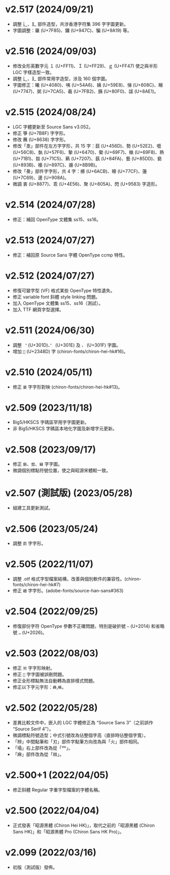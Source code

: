 v2.517 (2024/09/21)
====
- 調整 ⻍、廴 部件造型，共涉香港字符集 396 字字圖更新。
- 字圖調整：羅 (U+7F85)、鑼 (U+947C)、騙 (U+9A19) 等。

v2.516 (2024/09/03)
====
- 修改全形英數字元 １ (U+FF11)、Ｉ (U+FF29)、ｇ (U+FF47) 使之與半形 LGC 字樣造型一致。
- 調整 ⻍、廴 部件常用字造型，涉及 160 個字圖。
- 字圖修正：䂀 (U+4080)、咦 (U+54A6)、姨 (U+59E8)、悌 (U+608C)、睇 (U+7747)、粥 (U+7CA5)、羲 (U+7FB2)、胰 (U+80F0)、諡 (U+8AE1)。

v2.515 (2024/08/24)
====
- LGC 字體更新至 Source Sans v3.052。
- 修正 箏 (U+7B8F) 字字形。
- 修改 蘸 (U+8638) 字字形。
- 修改「坴」部件在左方字字形，共 15 字：䕭 (U+456D)、勢 (U+52E2)、囈 (U+56C8)、埶 (U+57F6)、摰 (U+6470)、槷 (U+69F7)、槸 (U+69F8)、熱 (U+71B1)、燅 (U+71C5)、爇 (U+7207)、蓺 (U+84FA)、藝 (U+85DD)、褻 (U+893B)、襼 (U+897C)、讛 (U+8B9B)。
- 修改「臱」部件字字形，共 4 字：櫋 (U+6ACB)、矏 (U+77CF)、籩 (U+7C69)、邊 (U+908A)。
- 微調 衷 (U+8877)、乖 (U+4E56)、聚 (U+805A)、閃 (U+9583) 字造形。

v2.514 (2024/07/28)
====
- 修正：補回 OpenType 文體集 ss15、ss16。

v2.513 (2024/07/27)
====
- 修正：補回原 Source Sans 字體 OpenType ccmp 特性。 
  
v2.512 (2024/07/27)
====
- 修復可變字型 (VF) 格式某些 OpenType 特性遺失。
- 修正 variable font 斜體 style linking 問題。
- 加入 OpenType 文體集 ss15、ss16（測試）。
- 加入 TTF 網頁字型選擇。

v2.511 (2024/06/30)
====
- 調整 `〝` (U+301D)、`〞` (U+301E) 及 `〟` (U+301F) 字圖。
- 增加 `𣒍` (U+2348D) 字 (chiron-fonts/chiron-hei-hk#16)。

v2.510 (2024/05/11) 
====
- 修正 `晏` 字字形對映 (chiron-fonts/chiron-hei-hk#13)。

v2.509 (2023/11/18) 
====
- Big5/HKSCS 字碼區罕用字字圖更新。
- 非 Big5/HKSCS 字碼區本地化字圖及新增字元更新。

v2.508 (2023/09/17) 
====
- 修正 `窮`、`竄`、`竊` 字字圖。
- 微調個別標點符號位置，使之與昭源宋體較一致。

v2.507 (測試版) (2023/05/28) 
====
- 組建工具更新測試。

v2.506 (2023/05/24)
====
- 調整 `罰` 字字形。
  
v2.505 (2022/11/07)
====
- 調整 .otf 格式字型檔案結構，改善與個別軟件的兼容性。(chiron-fonts/chiron-hei-hk#7)
- 修正 `韥` 字字形。(adobe-fonts/source-han-sans#363)

v2.504 (2022/09/25)
====
- 修復部份字符 OpenType 參數不正確問題，特別是破折號 `—` (U+2014) 和省略號 `…` (U+2026)。

v2.503 (2022/08/03)
====
- 修正 `岃` 字字形映射。
- 修正 `𦤶` 字字圖被誤刪問題。
- 修正全形標點無法自動轉為直排樣式問題。
- 修正以下字元字形：`彝`,`㰘`。

v2.502 (2022/05/28)
====
- 差異比較文件中，嵌入的 LGC 字體修正為 “Source Sans 3”（之前誤作 “Source Serif 4”）。
- 微調標點符號造型；中式引號改為佔整個字高（直排時佔整個字寬）。
- 「辨」中間點筆和「刃」部件字點筆方向改為與「火」部件相同。
- 「塌」右上部件改為從「⺜」。
- 「麻」部件改為從「𣏟」。

v2.500+1 (2022/04/05)
====
- 修正斜體 Regular 字重字型檔案的字體名稱。

v2.500 (2022/04/04)
====
- 正式發表「昭源黑體 (Chiron Hei HK)」，取代之前的「昭源黑體 (Chiron Sans HK)」和「昭源黑體 Pro (Chiron Sans HK Pro)」。

v2.099 (2022/03/16)
====
- 初版（測試版）發佈。